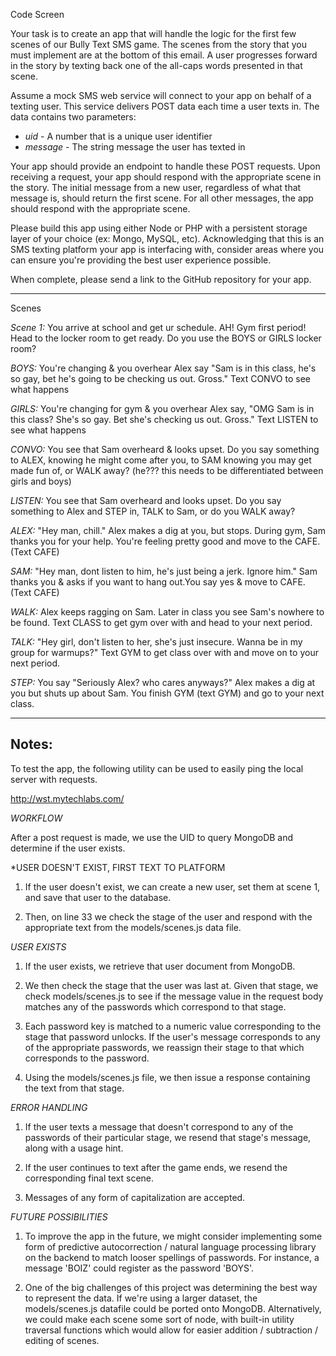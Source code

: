 Code Screen

Your task is to create an app that will handle the logic for the first few
scenes of our Bully Text SMS game. The scenes from the story that you must
implement are at the bottom of this email. A user progresses forward in the
story by texting back one of the all-caps words presented in that scene.

Assume a mock SMS web service will connect to your app on behalf of a
texting user. This service delivers POST data each time a user texts in.
The data contains two parameters:

   - *uid* - A number that is a unique user identifier
   - *message* - The string message the user has texted in

Your app should provide an endpoint to handle these POST requests. Upon
receiving a request, your app should respond with the appropriate scene in
the story. The initial message from a new user, regardless of what that
message is, should return the first scene. For all other messages, the app
should respond with the appropriate scene.

Please build this app using either Node or PHP with a persistent storage
layer of your choice (ex: Mongo, MySQL, etc). Acknowledging that this is an
SMS texting platform your app is interfacing with, consider areas where you
can ensure you're providing the best user experience possible. 

When complete, please send a link to the GitHub repository for your app.

---

Scenes

*Scene 1:*
You arrive at school and get ur schedule. AH! Gym first period! Head to the
locker room to get ready. Do you use the BOYS or GIRLS locker room?

*BOYS:*
You're changing & you overhear Alex say "Sam is in this class, he's so gay,
bet he's going to be checking us out. Gross." Text CONVO to see what happens

*GIRLS:*
You're changing for gym & you overhear Alex say, "OMG Sam is in this class?
She's so gay. Bet she's checking us out. Gross." Text LISTEN to see what
happens

*CONVO:*
You see that Sam overheard & looks upset. Do you say something to ALEX,
knowing he might come after you, to SAM knowing you may get made fun of, or
WALK away? (he??? this needs to be differentiated between girls and boys)

*LISTEN:*
You see that Sam overheard and looks upset. Do you say something to Alex
and STEP in, TALK to Sam, or do you WALK away?

*ALEX:*
"Hey man, chill." Alex makes a dig at you, but stops. During gym, Sam
thanks you for your help. You're feeling pretty good and move to the CAFE.
(Text CAFE)

*SAM:*
"Hey man, dont listen to him, he's just being a jerk. Ignore him." Sam
thanks you & asks if you want to hang out.You say yes & move to CAFE. (Text
CAFE)

*WALK:*
Alex keeps ragging on Sam. Later in class you see Sam's nowhere to be
found. Text CLASS to get gym over with and head to your next period.

*TALK:*
"Hey girl, don't listen to her, she's just insecure. Wanna be in my group
for warmups?" Text GYM to get class over with and move on to your next
period.

*STEP:*
You say "Seriously Alex? who cares anyways?" Alex makes a dig at you but
shuts up about Sam. You finish GYM (text GYM) and go to your next class.

---
Notes: 
---

To test the app, the following utility can be used to easily ping the local server with requests.

http://wst.mytechlabs.com/

*WORKFLOW*

After a post request is made, we use the UID to query MongoDB and determine if the user exists. 

*USER DOESN'T EXIST, FIRST TEXT TO PLATFORM
1) If the user doesn't exist, we can create a new user, set them at scene 1, and save that user to the database. 

2) Then, on line 33 we check the stage of the user and respond with the appropriate text from the models/scenes.js data file. 

*USER EXISTS*

1) If the user exists, we retrieve that user document from MongoDB. 

2) We then check the stage that the user was last at. Given that stage, we check models/scenes.js to see if the message value in the request body matches any of the passwords which correspond to that stage.

3) Each password key is matched to a numeric value corresponding to the stage that password unlocks. If the user's message corresponds to any of the appropriate passwords, we reassign their stage to that which corresponds to the password. 

4) Using the models/scenes.js file, we then issue a response containing the text from that stage. 

*ERROR HANDLING* 

1) If the user texts a message that doesn't correspond to any of the passwords of their particular stage, we resend that stage's message, along with a usage hint. 

2) If the user continues to text after the game ends, we resend the corresponding final text scene. 

3) Messages of any form of capitalization are accepted. 

*FUTURE POSSIBILITIES*

1) To improve the app in the future, we might consider implementing some form of predictive autocorrection / natural language processing library on the backend to match looser spellings of passwords. For instance, a message 'BOIZ' could register as the password 'BOYS'. 

2) One of the big challenges of this project was determining the best way to represent the data. If we're using a larger dataset, the models/scenes.js datafile could be ported onto MongoDB. Alternatively, we could make each scene some sort of node, with built-in utility traversal functions which would allow for easier addition / subtraction / editing of scenes. 